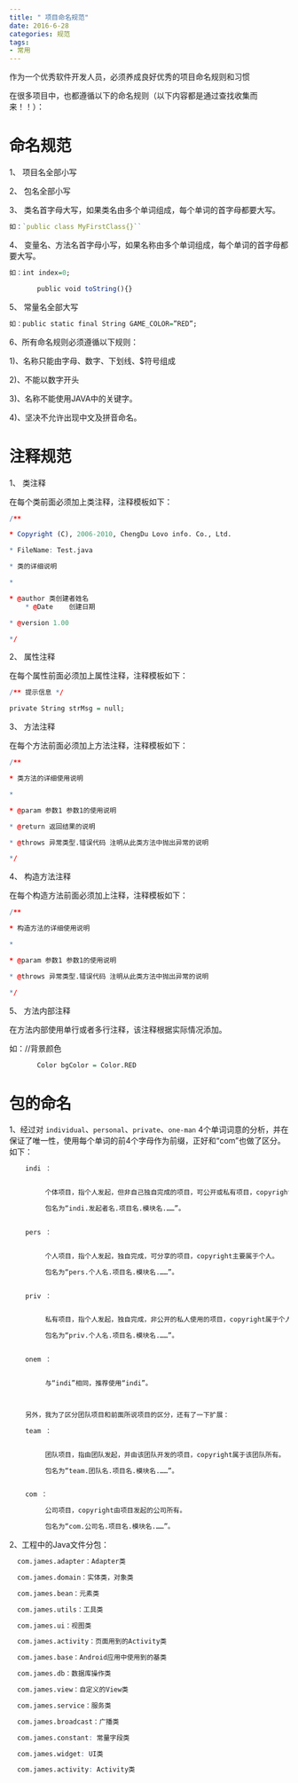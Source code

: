 ```yaml
---
title: " 项目命名规范"
date: 2016-6-28
categories: 规范
tags:
- 常用
---
```



作为一个优秀软件开发人员，必须养成良好优秀的项目命名规则和习惯

在很多项目中，也都遵循以下的命名规则（以下内容都是通过查找收集而来！！）：


# 命名规范

1、 项目名全部小写

2、 包名全部小写

3、 类名首字母大写，如果类名由多个单词组成，每个单词的首字母都要大写。

```R
如：`public class MyFirstClass{}``
```



<!-- more -->




4、 变量名、方法名首字母小写，如果名称由多个单词组成，每个单词的首字母都要大写。

```R
如：int index=0;

       public void toString(){}
```

5、 常量名全部大写

```R
如：public static final String GAME_COLOR=”RED”;
```

6、所有命名规则必须遵循以下规则：

1)、名称只能由字母、数字、下划线、$符号组成

2)、不能以数字开头

3)、名称不能使用JAVA中的关键字。

4)、坚决不允许出现中文及拼音命名。



# 注释规范

1、   类注释

在每个类前面必须加上类注释，注释模板如下：

```R
/**

* Copyright (C), 2006-2010, ChengDu Lovo info. Co., Ltd.

* FileName: Test.java

* 类的详细说明

*

* @author 类创建者姓名
    * @Date    创建日期

* @version 1.00

*/

```

2、   属性注释

在每个属性前面必须加上属性注释，注释模板如下：

```R
/** 提示信息 */

private String strMsg = null;

```

3、   方法注释

在每个方法前面必须加上方法注释，注释模板如下：

```R
/**

* 类方法的详细使用说明

*

* @param 参数1 参数1的使用说明

* @return 返回结果的说明

* @throws 异常类型.错误代码 注明从此类方法中抛出异常的说明

*/

```

4、   构造方法注释

在每个构造方法前面必须加上注释，注释模板如下：

```R
/**

* 构造方法的详细使用说明

*

* @param 参数1 参数1的使用说明

* @throws 异常类型.错误代码 注明从此类方法中抛出异常的说明

*/

```

5、   方法内部注释

在方法内部使用单行或者多行注释，该注释根据实际情况添加。

如：//背景颜色

```R
       Color bgColor = Color.RED
```

# 包的命名

1、经过对 `individual`、`personal`、`private`、`one-man` 4个单词词意的分析，并在保证了唯一性，使用每个单词的前4个字母作为前缀，正好和“com”也做了区分。如下：
```R
    indi ：


         个体项目，指个人发起，但非自己独自完成的项目，可公开或私有项目，copyright主要属于发起者。

         包名为“indi.发起者名.项目名.模块名.……”。


    pers ：


         个人项目，指个人发起，独自完成，可分享的项目，copyright主要属于个人。

         包名为“pers.个人名.项目名.模块名.……”。


    priv ：


         私有项目，指个人发起，独自完成，非公开的私人使用的项目，copyright属于个人。

         包名为“priv.个人名.项目名.模块名.……”。


    onem ：


         与“indi”相同，推荐使用“indi”。



    另外，我为了区分团队项目和前面所说项目的区分，还有了一下扩展：

    team ：


         团队项目，指由团队发起，并由该团队开发的项目，copyright属于该团队所有。

         包名为“team.团队名.项目名.模块名.……”。


    com ：

         公司项目，copyright由项目发起的公司所有。

         包名为“com.公司名.项目名.模块名.……”。
```

2、工程中的Java文件分包：

```R
  com.james.adapter：Adapter类

  com.james.domain：实体类，对象类

  com.james.bean：元素类

  com.james.utils：工具类

  com.james.ui：视图类

  com.james.activity：页面用到的Activity类

  com.james.base：Android应用中使用到的基类

  com.james.db：数据库操作类

  com.james.view：自定义的View类

  com.james.service：服务类

  com.james.broadcast：广播类

  com.james.constant: 常量字段类

  com.james.widget: UI类

  com.james.activity: Activity类

```